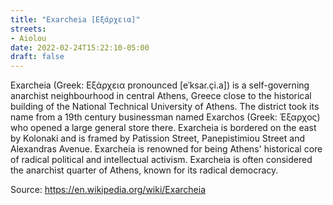 ```yaml
---
title: "Exarcheia [Εξάρχεια]"
streets:
- Aiolou
date: 2022-02-24T15:22:10-05:00
draft: false
---
```


Exarcheia (Greek: Εξάρχεια pronounced [eˈksaɾ.çi.a]) is a
self-governing anarchist neighbourhood in central Athens, Greece close
to the historical building of the National Technical University of
Athens. The district took its name from a 19th century
businessman named Exarchos (Greek: Έξαρχος) who opened a large general
store there. Exarcheia is bordered on the east by Kolonaki and is
framed by Patission Street, Panepistimiou Street and Alexandras
Avenue. Exarcheia is renowned for being Athens' historical core of
radical political and intellectual activism. Exarcheia is often
considered the anarchist quarter of Athens, known for its radical
democracy.

Source: https://en.wikipedia.org/wiki/Exarcheia